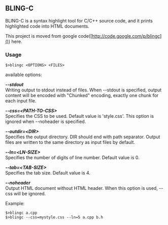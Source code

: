 ## BLING-C ##

BLING-C is a syntax highlight tool for C/C++ source code, and it prints
highlighted code into HTML documents.

This project is moved from google code([http://code.google.com/p/blingc]()) here.

### Usage

	$>blingc <OPTIONS> <FILES>

available options:

***--stdout***<br>
	Writing output to stdout instead of files. When --stdout is specified, output content will be encoded with "Chunked" encoding, exactly one chunk for each input file.

***--css=&lt;PATH-TO-CSS&gt;***<br>
    Specifies the CSS to be used. Default value is 'style.css'. This option is ignored when --noheader is specified.

***--outdir=&lt;DIR&gt;***<br>
    Specifies the output directory. DIR should end with path separator. Output files are written to the same directory as input files by default.

***--ln=&lt;LN-SIZE&gt;***<br>
    Specifies the number of digits of line number. Default value is 0.

***--tab=&lt;TAB-SIZE&gt;***<br>
    Specifies the tab size. Default value is 4.

***--noheader***<br>
    Output HTML document without HTML header. When this option is used, --css will be ignored.

Example:

    $>blingc a.cpp
    $>blingc --css=mystyle.css --ln=5 a.cpp b.h